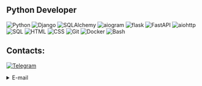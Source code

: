 ## Python Developer

![Python](https://img.shields.io/badge/-Python-success)
![Django](https://img.shields.io/badge/-Django-green)
![SQLAlchemy](https://img.shields.io/badge/-SQLAlchemy-violet)
![aiogram](https://img.shields.io/badge/-aiogram-blue)
![flask](https://img.shields.io/badge/-flask-ff69b4)
![FastAPI](https://img.shields.io/badge/-FastAPI-yellow)
![aiohttp](https://img.shields.io/badge/-aiohttp-violet)
![SQL](https://img.shields.io/badge/-SQL-green)
![HTML](https://img.shields.io/badge/-HTML-yellow)
![CSS](https://img.shields.io/badge/-CSS-violet)
![Git](https://img.shields.io/badge/-Git-gray)
![Docker](https://img.shields.io/badge/-Docker-informational)
![Bash](https://img.shields.io/badge/-Linux-critical)

## Contacts:
[![Telegram](https://img.shields.io/badge/Telegram-2CA5E0?style=for-the-badge&logo=telegram&logoColor=white)](https://t.me/SadLaboka)

<details>
  <summary>E-mail</summary>
  
## jiutbuh@gmail.com
</details>

